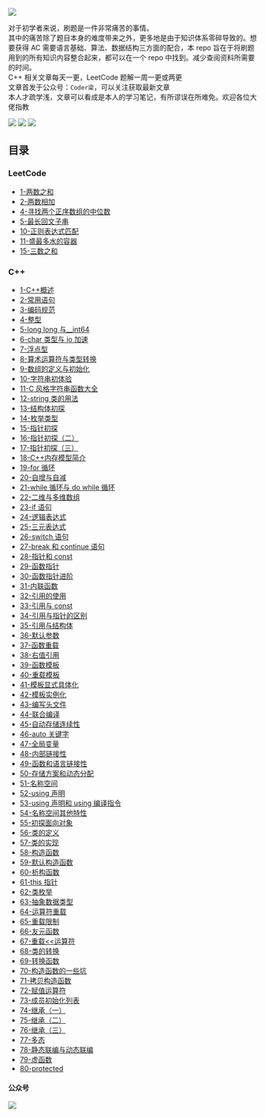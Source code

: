 ![](./resource/EasyLeetCode.png)

对于初学者来说，刷题是一件非常痛苦的事情。<br>
其中的痛苦除了题目本身的难度带来之外，更多地是由于知识体系零碎导致的。想要获得 AC 需要语言基础、算法、数据结构三方面的配合，本 repo 旨在于将刷题用到的所有知识内容整合起来，都可以在一个 repo 中找到。减少查阅资料所需要的时间。<br>
C++ 相关文章每天一更，LeetCode 题解一周一更或两更<br>
文章首发于公众号：`Coder梁`，可以关注获取最新文章<br>
本人才疏学浅，文章可以看成是本人的学习笔记，有所谬误在所难免。欢迎各位大佬指教

[![](https://img.shields.io/badge/%E5%85%AC%E4%BC%97%E5%8F%B7-Coder梁-green)](#公众号)
[![](https://img.shields.io/badge/zhihu-%E7%9F%A5%E4%B9%8E-blue)](https://www.zhihu.com/people/coderliangt)
[![](https://img.shields.io/badge/bilibili-B站-orange)](https://space.bilibili.com/266569818)

## 目录

### LeetCode

- [1-两数之和](./LeetCode/01-two%20sum.md)
- [2-两数相加](./LeetCode/02-add%20two%20number.md)
- [4-寻找两个正序数组的中位数](./LeetCode/04-median%20of%20two%20sorted%20arrays.md)
- [5-最长回文子串](./LeetCode/05-longest%20palindromic%20substring.md)
- [10-正则表达式匹配](./LeetCode/10-regular%20expression%20matching.md)
- [11-盛最多水的容器](./LeetCode/11-container%20with%20most%20water.md)
- [15-三数之和](./LeetCode/15-3sum.md)

### C++

- [1-C++概述](./C++/1-概述.md)
- [2-常用语句](./C++/2-常用语句.md)
- [3-编码规范](./C++/3-谷歌编码规范.md)
- [4-整型](./C++/4-整型.md)
- [5-long long 与\_\_int64](./C++/5-long%20long与__int64.md)
- [6-char 类型与 io 加速](./C++/6-char类型与io加速.md)
- [7-浮点型](./C++/7-浮点数.md)
- [8-算术运算符与类型转换](./C++/8-算术运算符与类型转换.md)
- [9-数组的定义与初始化](./C++/9-数组的定义和初始化.md)
- [10-字符串初体验](./C++/10-字符串创建与使用.md)
- [11-C 风格字符串函数大全](./C++/11-cstring函数大全.md)
- [12-string 类的用法](./C++/12-string用法.md)
- [13-结构体初探](./C++/13-结构体初探.md)
- [14-枚举类型](./C++/14-枚举类型.md)
- [15-指针初探](./C++/15-指针初探.md)
- [16-指针初探（二）](./C++/16-指针初探（二）.md)
- [17-指针初探（三）](./C++/17-指针初探（三）.md)
- [18-C++内存模型简介](./C++/18-内存模型初探.md)
- [19-for 循环](./C++/19-for循环.md)
- [20-自增与自减](./C++/20-自增与自减.md)
- [21-while 循环与 do while 循环](./C++/21-while与do%20while循环.md)
- [22-二维与多维数组](./C++/22-二维与多维数组.md)
- [23-if 语句](./C++/23-if语句.md)
- [24-逻辑表达式](./C++/24-逻辑表达式.md)
- [25-三元表达式](./C++/25-三元表达式.md)
- [26-switch 语句](./C++/26-switch语句.md)
- [27-break 和 continue 语句](./C++/27-break和continue语句.md)
- [28-指针和 const](./C++/28-指针和const.md)
- [29-函数指针](./C++/29-函数指针.md)
- [30-函数指针进阶](./C++/30-函数指针进阶.md)
- [31-内联函数](./C++/31-内联函数.md)
- [32-引用的使用](./C++/32-引用.md)
- [33-引用与 const](./C++/33-引用与const.md)
- [34-引用与指针的区别](./C++/34-引用和指针的区别.md)
- [35-引用与结构体](./C++/35-引用结构体.md)
- [36-默认参数](./C++/36-默认参数.md)
- [37-函数重载](./C++/37-函数重载.md)
- [38-右值引用](./C++/38-右值引用.md)
- [39-函数模板](./C++/39-函数模板.md)
- [40-重载模板](./C++/40-重载模板.md)
- [41-模板显式具体化](./C++/41-模板显式具体化.md)
- [42-模板实例化](./C++/42-模板实例化.md)
- [43-编写头文件](./C++/43-编写头文件.md)
- [44-联合编译](./C++/44-联合编译.md)
- [45-自动存储连续性](./C++/45-自动存储连续性.md)
- [46-auto 关键字](./C++/46-auto关键字.md)
- [47-全局变量](./C++/47-全局变量.md)
- [48-内部链接性](./C++/48-内部链接性.md)
- [49-函数和语言链接性](./C++/49-函数和语言链接性.md)
- [50-存储方案和动态分配](./C++/50-存储方案和动态分配.md)
- [51-名称空间](./C++/51-名称空间.md)
- [52-using 声明](./C++/52-using声明.md)
- [53-using 声明和 using 编译指令](./C++/53-using声明和using指令.md)
- [54-名称空间其他特性](./C++/54-名称空间其他特性.md)
- [55-初探面向对象](./C++/55-初探面向对象.md)
- [56-类的定义](./C++/56-类的定义.md)
- [57-类的实现](./C++/57-类的实现.md)
- [58-构造函数](./C++/58-构造函数.md)
- [59-默认构造函数](./C++/59-默认构造函数.md)
- [60-析构函数](./C++/60-析构函数.md)
- [61-this 指针](./C++/61-this指针.md)
- [62-类枚举](./C++/62-类枚举.md)
- [63-抽象数据类型](./C++/63-抽象数据类型.md)
- [64-运算符重载](./C++/64-运算符重载.md)
- [65-重载限制](./C++/65-重载限制.md)
- [66-友元函数](./C++/66-友元函数.md)
- [67-重载<<运算符](./C++/67-重载<<运算符.md)
- [68-类的转换](./C++/68-类的转换.md)
- [69-转换函数](./C++/69-转换函数.md)
- [70-构造函数的一些坑](./C++/70-构造函数的一些坑.md)
- [71-拷贝构造函数](./C++/71-%E6%8B%B7%E8%B4%9D%E6%9E%84%E9%80%A0%E5%87%BD%E6%95%B0.md)
- [72-赋值运算符](./C++/72-%E8%B5%8B%E5%80%BC%E8%BF%90%E7%AE%97%E7%AC%A6.md)
- [73-成员初始化列表](./C++/73-%E6%88%90%E5%91%98%E5%88%9D%E5%A7%8B%E5%8C%96%E5%88%97%E8%A1%A8.md)
- [74-继承（一）](./C++/74-%E7%BB%A7%E6%89%BF%EF%BC%88%E4%B8%80%EF%BC%89.md)
- [75-继承（二）](./C++/75-%E7%BB%A7%E6%89%BF%EF%BC%88%E4%BA%8C%EF%BC%89.md)
- [76-继承（三）](./C++/76-%E7%BB%A7%E6%89%BF%EF%BC%88%E4%B8%89%EF%BC%89.md)
- [77-多态](./C++/77-%E5%A4%9A%E6%80%81.md)
- [78-静态联编与动态联编](./C++/78-%E9%9D%99%E6%80%81%E8%81%94%E7%BC%96%E5%92%8C%E5%8A%A8%E6%80%81%E8%81%94%E7%BC%96.md)
- [79-虚函数](./C++/79-%E8%99%9A%E5%87%BD%E6%95%B0.md)
- [80-protected](./C++/80-protected.md)

#### 公众号

![](./resource/wechat_qrcode.jpg)
